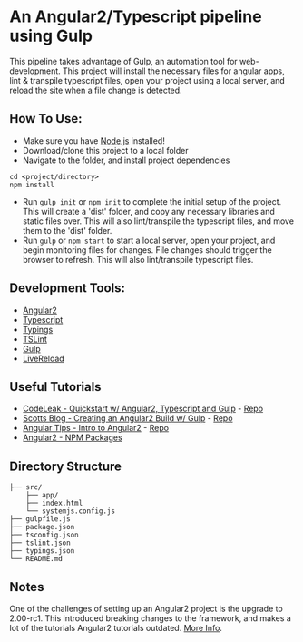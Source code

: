 # An Angular2/Typescript pipeline using Gulp


This pipeline takes advantage of Gulp, an automation tool for web-development.  This project will install the necessary files for angular apps, lint & transpile typescript files, open your project using a local server, and reload the site when a file change is detected.


## How To Use:

- Make sure you have [Node.js](https://nodejs.org/en/) installed!
- Download/clone this project to a local folder
- Navigate to the folder, and install project dependencies
```
cd <project/directory>
npm install
```
- Run `gulp init` or `npm init` to complete the initial setup of the project.  This will create a 'dist' folder, and copy any necessary libraries and static files over.  This will also lint/transpile the typescript files, and move them to the 'dist' folder.
- Run `gulp` or `npm start` to start a local server, open your project, and begin monitoring files for changes.  File changes should trigger the browser to refresh.  This will also lint/transpile typescript files.


## Development Tools:

- [Angular2](https://angular.io/)
- [Typescript](http://www.typescriptlang.org/)
- [Typings](https://github.com/typings/typings)
- [TSLint](https://www.npmjs.com/package/tslint)
- [Gulp](http://gulpjs.com/)
- [LiveReload](http://livereload.com//)


## Useful Tutorials
 - [CodeLeak - Quickstart w/ Angular2, Typescript and Gulp](http://blog.codeleak.pl/2016/03/quickstart-angular2-with-typescript-and.html) - [Repo](https://github.com/kolorobot/angular2-typescript-gulp)
 - [Scotts Blog - Creating an Angular2 Build w/ Gulp](http://blog.scottlogic.com/2015/12/24/creating-an-angular-2-build.html) - [Repo](https://github.com/ColinEberhardt/angular2-tour-of-heroes)
 - [Angular Tips - Intro to Angular2](http://angular-tips.com/blog/2015/05/an-introduction-to-angular-2/) - [Repo](https://github.com/angular-tips/GermanWords-frontend-angular-2)
 - [Angular2 - NPM Packages](https://angular.io/docs/ts/latest/guide/npm-packages.html)


## Directory Structure

```
├── src/
    ├── app/
    ├── index.html
    └── systemjs.config.js
├── gulpfile.js
├── package.json
├── tsconfig.json
├── tslint.json
├── typings.json
└── README.md
```


## Notes

One of the challenges of setting up an Angular2 project is the upgrade to 2.00-rc1.  This introduced breaking changes to the framework, and makes a lot of the tutorials Angular2 tutorials outdated. [More Info](https://github.com/angular/angular/blob/master/CHANGELOG.md).
